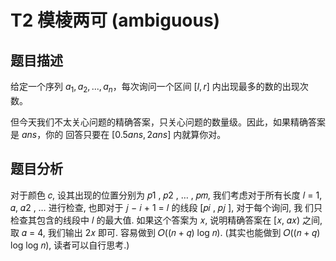 # T2 模棱两可 (ambiguous)

## 题目描述 

给定一个序列 $a_1, a_2, ..., a_n$，每次询问一个区间 $[l, r]$ 内出现最多的数的出现次数。

但今天我们不太关心问题的精确答案，只关心问题的数量级。因此，如果精确答案是 $ans$，你的
回答只要在 $[0.5ans, 2ans]$ 内就算你对。

## 题目分析

对于颜色 𝑐, 设其出现的位置分别为 𝑝1
, 𝑝2
, … , 𝑝𝑚, 我们考虑对于所有长度
𝑙 = 1, 𝛼, 𝛼2
, … 进行检查, 也即对于 𝑗 − 𝑖 + 1 = 𝑙 的线段 [𝑝𝑖
, 𝑝𝑗
], 对于每个询问, 我
们只检查其包含的线段中 𝑙 的最大值. 如果这个答案为 𝑥, 说明精确答案在 [𝑥, 𝛼𝑥)
之间, 取 𝛼 = 4, 我们输出 2𝑥 即可. 容易做到 𝑂((𝑛 + 𝑞) log 𝑛). (其实也能做到
𝑂((𝑛 + 𝑞) log log 𝑛), 读者可以自行思考.)

